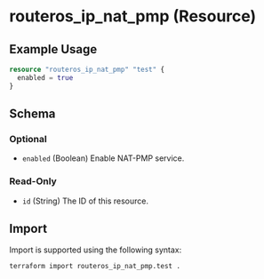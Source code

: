# routeros_ip_nat_pmp (Resource)


## Example Usage
```terraform
resource "routeros_ip_nat_pmp" "test" {
  enabled = true
}
```

<!-- schema generated by tfplugindocs -->
## Schema

### Optional

- `enabled` (Boolean) Enable NAT-PMP service.

### Read-Only

- `id` (String) The ID of this resource.

## Import
Import is supported using the following syntax:
```shell
terraform import routeros_ip_nat_pmp.test .
```
